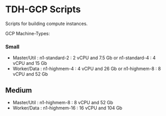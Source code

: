 TDH-GCP Scripts
===============

Scripts for building compute instances.


GCP Machine-Types:

### Small
- Master/Util   :  n1-standard-2  :  2 vCPU and 7.5 Gb 
   or              n1-standard-4  :  4 vCPU and 15 Gb
- Worker/Data   :  n1-highmem-4   :  4 vCPU and 26 Gb
   or              n1-highmem-8   :  8 vCPU and 52 Gb

## Medium
- Master/Util   :  n1-highmem-8   :  8 vCPU and 52 Gb
- Worker/Data   :  n1-highmem-16  :  16 vCPU and 104 Gb
